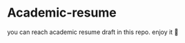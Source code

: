# Academic-resume
you can reach academic resume draft in this repo. 
enjoy it :muscle:
![<img src="image.png" width="50"/>](https://user-images.githubusercontent.com/74038190/216121964-513bdf95-3c8c-429a-82bc-7c770caca8fc.png)

